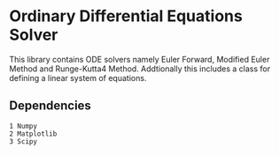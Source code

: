 # Ordinary Differential Equations Solver

This library contains ODE solvers namely Euler Forward, Modified Euler Method and Runge-Kutta4 Method. Addtionally this includes a class for defining a linear system of equations.

## Dependencies


    1 Numpy
    2 Matplotlib
    3 Scipy